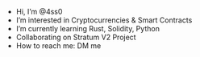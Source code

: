 - Hi, I’m @4ss0
- I’m interested in Cryptocurrencies & Smart Contracts
- I’m currently learning Rust, Solidity, Python
- Collaborating on Stratum V2 Project
- How to reach me: DM me

<!---
4ss0/4ss0 is a ✨ special ✨ repository because its `README.md` (this file) appears on your GitHub profile.
You can click the Preview link to take a look at your changes.
--->
